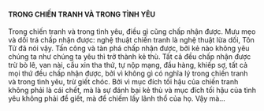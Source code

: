 #### TRONG CHIẾN TRANH VÀ TRONG TÌNH YÊU

Trong chiến tranh và trong tình yêu, điều gì cũng chấp nhận được. Mưu mẹo và dối trá chấp nhận được: nghệ thuật chiến tranh là nghệ thuật lừa dối, Tôn Tử đã nói vậy. Tấn công và tàn phá chấp nhận được, bởi kẻ nào không yêu chúng ta như chúng ta yêu thì trở thành kẻ thù. Tất cả đều chấp nhận được trừ bò lê, van nài, cầu xin tha thứ, tự nộp mạng, đầu hàng, khiếp sợ, tất cả mọi thứ đều chấp nhận được, bởi vì không gì có nghĩa lý trong chiến tranh và trong tình yêu, trừ giết chóc. Bởi vì mục đích tối hậu của chiến tranh không phải là cái chết, mà là sự đánh bại kẻ thù và mục đích tối hậu của tình yêu không phải để giết, mà để chiếm lấy lãnh thổ của họ. Vậy mà…